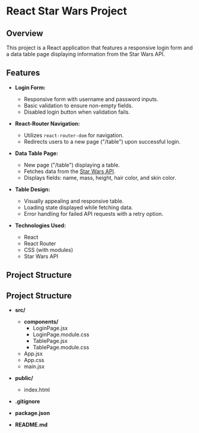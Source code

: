 # React Star Wars Project

## Overview

This project is a React application that features a responsive login form and a data table page displaying information from the Star Wars API.

## Features

- **Login Form:**
  - Responsive form with username and password inputs.
  - Basic validation to ensure non-empty fields.
  - Disabled login button when validation fails.

- **React-Router Navigation:**
  - Utilizes `react-router-dom` for navigation.
  - Redirects users to a new page ("/table") upon successful login.

- **Data Table Page:**
  - New page ("/table") displaying a table.
  - Fetches data from the [Star Wars API](https://swapi.dev/api/people).
  - Displays fields: name, mass, height, hair color, and skin color.

- **Table Design:**
  - Visually appealing and responsive table.
  - Loading state displayed while fetching data.
  - Error handling for failed API requests with a retry option.

- **Technologies Used:**
  - React
  - React Router
  - CSS (with modules)
  - Star Wars API

## Project Structure

## Project Structure

- **src/**
  - **components/**
    - LoginPage.jsx
    - LoginPage.module.css
    - TablePage.jsx
    - TablePage.module.css
  - App.jsx
  - App.css
  - main.jsx

- **public/**
  - index.html

- **.gitignore**
- **package.json**
- **README.md**
